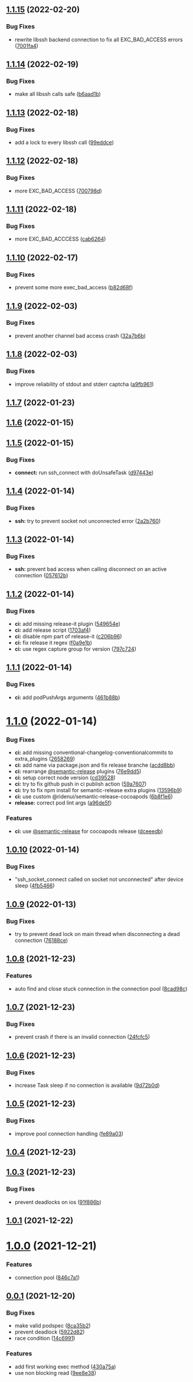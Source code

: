 ## [1.1.15](https://github.com/ridenui/swifter-swift-ssh/compare/1.1.14...1.1.15) (2022-02-20)


### Bug Fixes

* rewrite libssh backend connection to fix all EXC_BAD_ACCESS errors ([7001fa4](https://github.com/ridenui/swifter-swift-ssh/commit/7001fa432f09857faed205317a6f4b6fc5bd6573))

## [1.1.14](https://github.com/ridenui/swifter-swift-ssh/compare/1.1.13...1.1.14) (2022-02-19)


### Bug Fixes

* make all libssh calls safe ([b6aad1b](https://github.com/ridenui/swifter-swift-ssh/commit/b6aad1bc0cc64dcacf9a2e5f4807f6188f56af5e))

## [1.1.13](https://github.com/ridenui/swifter-swift-ssh/compare/1.1.12...1.1.13) (2022-02-18)


### Bug Fixes

* add a lock to every libssh call ([99eddce](https://github.com/ridenui/swifter-swift-ssh/commit/99eddce6e9117fc30478027b80f25a44414c55f8))

## [1.1.12](https://github.com/ridenui/swifter-swift-ssh/compare/1.1.11...1.1.12) (2022-02-18)


### Bug Fixes

* more EXC_BAD_ACCESS ([700798d](https://github.com/ridenui/swifter-swift-ssh/commit/700798deabfa330c797907a00e1776075edd947f))

## [1.1.11](https://github.com/ridenui/swifter-swift-ssh/compare/1.1.10...1.1.11) (2022-02-18)


### Bug Fixes

* more EXC_BAD_ACCCESS ([cab6264](https://github.com/ridenui/swifter-swift-ssh/commit/cab6264fd558e48da482a3abe1da83e7267a8173))

## [1.1.10](https://github.com/ridenui/swifter-swift-ssh/compare/1.1.9...1.1.10) (2022-02-17)


### Bug Fixes

* prevent some more exec_bad_access ([b82d68f](https://github.com/ridenui/swifter-swift-ssh/commit/b82d68f22af4c93ab0bad8d9c6f0d6796254a000))

## [1.1.9](https://github.com/ridenui/swifter-swift-ssh/compare/1.1.8...1.1.9) (2022-02-03)


### Bug Fixes

* prevent another channel bad access crash ([32a7b6b](https://github.com/ridenui/swifter-swift-ssh/commit/32a7b6bec5c44fa37987c4bd9b0e4e3173464d49))

## [1.1.8](https://github.com/ridenui/swifter-swift-ssh/compare/1.1.7...1.1.8) (2022-02-03)


### Bug Fixes

* improve reliability of stdout and stderr captcha ([a9fb961](https://github.com/ridenui/swifter-swift-ssh/commit/a9fb9614894a7be7124ea8d8ebec8a34a5544f19))

## [1.1.7](https://github.com/ridenui/swifter-swift-ssh/compare/1.1.6...1.1.7) (2022-01-23)

## [1.1.6](https://github.com/ridenui/swifter-swift-ssh/compare/1.1.5...1.1.6) (2022-01-15)

## [1.1.5](https://github.com/ridenui/swifter-swift-ssh/compare/1.1.4...1.1.5) (2022-01-15)


### Bug Fixes

* **connect:** run ssh_connect with doUnsafeTask ([d97443e](https://github.com/ridenui/swifter-swift-ssh/commit/d97443e9190676a910511c86ce7544b182911238))

## [1.1.4](https://github.com/ridenui/swifter-swift-ssh/compare/1.1.3...1.1.4) (2022-01-14)


### Bug Fixes

* **ssh:** try to prevent socket not unconnected error ([2a2b760](https://github.com/ridenui/swifter-swift-ssh/commit/2a2b760352ff85dbcdd0557fe2041538e876dd4f))

## [1.1.3](https://github.com/ridenui/swifter-swift-ssh/compare/1.1.2...1.1.3) (2022-01-14)


### Bug Fixes

* **ssh:** prevent bad access when calling disconnect on an active connection ([057612b](https://github.com/ridenui/swifter-swift-ssh/commit/057612bd3c3818f001b76743e5d67b18527530d7))

## [1.1.2](https://github.com/ridenui/swifter-swift-ssh/compare/1.1.1...1.1.2) (2022-01-14)


### Bug Fixes

* **ci:** add missing release-it plugin ([549654e](https://github.com/ridenui/swifter-swift-ssh/commit/549654e6ddec7bd13c623bff0dba63123fbedb0e))
* **ci:** add release script ([1703af4](https://github.com/ridenui/swifter-swift-ssh/commit/1703af439181a79c27d1e3c32af64a4d9dfe3830))
* **ci:** disable npm part of release-it ([c206b96](https://github.com/ridenui/swifter-swift-ssh/commit/c206b966abf8f4306548cea03c318248b40a815d))
* **ci:** fix release it regex ([f0a9e1b](https://github.com/ridenui/swifter-swift-ssh/commit/f0a9e1b384932555c7c86e3262cbfc11857308ca))
* **ci:** use regex capture group for version ([797c724](https://github.com/ridenui/swifter-swift-ssh/commit/797c724f9ce38f70b87a2ef1086a6c85f06a953c))



## [1.1.1](https://github.com/ridenui/swifter-swift-ssh/compare/1.1.1...1.1.2) (2022-01-14)


### Bug Fixes

* **ci:** add podPushArgs arguments ([461b88b](https://github.com/ridenui/swifter-swift-ssh/commit/461b88ba389c37ae6f45fc01ff46d7dd2bcafb56))



# [1.1.0](https://github.com/ridenui/swifter-swift-ssh/compare/1.1.1...1.1.2) (2022-01-14)


### Bug Fixes

* **ci:** add missing conventional-changelog-conventionalcommits to extra_plugins ([2658269](https://github.com/ridenui/swifter-swift-ssh/commit/2658269b41fc71ff8bde48a9ac8beeda6126efd8))
* **ci:** add name via package.json and fix release branche ([acdd8bb](https://github.com/ridenui/swifter-swift-ssh/commit/acdd8bb1646fc9ceba3ffb3e269bb8705f823762))
* **ci:** rearrange [@semantic-release](https://github.com/semantic-release) plugins ([76e9dd5](https://github.com/ridenui/swifter-swift-ssh/commit/76e9dd5d616e4216158093554244b88aa423ea62))
* **ci:** setup correct node version ([cd39528](https://github.com/ridenui/swifter-swift-ssh/commit/cd3952833bfa531ffc4ee77a449048ba0f39701d))
* **ci:** try to fix github push in ci publish action ([59a7607](https://github.com/ridenui/swifter-swift-ssh/commit/59a76071e558732627aa948c4cc0bda6156ad56d))
* **ci:** try to fix npm install for semantic-release extra plugins ([13596b9](https://github.com/ridenui/swifter-swift-ssh/commit/13596b99a69c8109378b1c76558c1af3611b8e46))
* **ci:** use custom @ridenui/semantic-release-cocoapods ([6b8f1e6](https://github.com/ridenui/swifter-swift-ssh/commit/6b8f1e636e4809bdd0316a365614dc69320a410f))
* **release:** correct pod lint args ([a96de5f](https://github.com/ridenui/swifter-swift-ssh/commit/a96de5f054bfe796484e224a88dd994c6047cd4d))


### Features

* **ci:** use [@semantic-release](https://github.com/semantic-release) for cocoapods release ([dceeedb](https://github.com/ridenui/swifter-swift-ssh/commit/dceeedbdce1eb3d61cf54a2593f3d1570b99a8a5))



## [1.0.10](https://github.com/ridenui/swifter-swift-ssh/compare/1.1.1...1.1.2) (2022-01-14)


### Bug Fixes

* "ssh_socket_connect called on socket not unconnected" after device sleep ([4fb5466](https://github.com/ridenui/swifter-swift-ssh/commit/4fb5466ad3585757b124803f0666951fbcb38c95))



## [1.0.9](https://github.com/ridenui/swifter-swift-ssh/compare/1.1.1...1.1.2) (2022-01-13)


### Bug Fixes

* try to prevent dead lock on main thread when disconnecting a dead connection ([76188ce](https://github.com/ridenui/swifter-swift-ssh/commit/76188cec9bc822b857afaacbf52c33799609150d))



## [1.0.8](https://github.com/ridenui/swifter-swift-ssh/compare/1.1.1...1.1.2) (2021-12-23)


### Features

* auto find and close stuck connection in the connection pool ([8cad98c](https://github.com/ridenui/swifter-swift-ssh/commit/8cad98c8bd1cf22d1b43299ac02a24172b96269a))



## [1.0.7](https://github.com/ridenui/swifter-swift-ssh/compare/1.1.1...1.1.2) (2021-12-23)


### Bug Fixes

* prevent crash if there is an invalid connection ([24fcfc5](https://github.com/ridenui/swifter-swift-ssh/commit/24fcfc528520dbe718ef4bad2bbc6e65cf883414))



## [1.0.6](https://github.com/ridenui/swifter-swift-ssh/compare/1.1.1...1.1.2) (2021-12-23)


### Bug Fixes

* increase Task sleep if no connection is available ([9d72b0d](https://github.com/ridenui/swifter-swift-ssh/commit/9d72b0ddeb17903dedcbcd395bed566e6a6752e0))



## [1.0.5](https://github.com/ridenui/swifter-swift-ssh/compare/1.1.1...1.1.2) (2021-12-23)


### Bug Fixes

* improve pool connection handling ([fe89a03](https://github.com/ridenui/swifter-swift-ssh/commit/fe89a03b6fbc82477f37716f7e6c8dc2251fcaf2))



## [1.0.4](https://github.com/ridenui/swifter-swift-ssh/compare/1.1.1...1.1.2) (2021-12-23)



## [1.0.3](https://github.com/ridenui/swifter-swift-ssh/compare/1.1.1...1.1.2) (2021-12-23)


### Bug Fixes

* prevent deadlocks on ios ([91f886b](https://github.com/ridenui/swifter-swift-ssh/commit/91f886b79b8247e9316586e9520a1d150bff549d))



## [1.0.1](https://github.com/ridenui/swifter-swift-ssh/compare/1.1.1...1.1.2) (2021-12-22)



# [1.0.0](https://github.com/ridenui/swifter-swift-ssh/compare/1.1.1...1.1.2) (2021-12-21)


### Features

* connection pool ([846c7a1](https://github.com/ridenui/swifter-swift-ssh/commit/846c7a127f682558c0fc5cc35f5bc5560064fdd9))



## [0.0.1](https://github.com/ridenui/swifter-swift-ssh/compare/1.1.1...1.1.2) (2021-12-20)


### Bug Fixes

* make valid podspec ([8ca35b2](https://github.com/ridenui/swifter-swift-ssh/commit/8ca35b2d661995f0aaa78d9d081d58afcfdc3ea5))
* prevent deadlock ([5922d82](https://github.com/ridenui/swifter-swift-ssh/commit/5922d82fab2231c4f8686edbc1fcbc0287934022))
* race condition ([14c6991](https://github.com/ridenui/swifter-swift-ssh/commit/14c6991b8584097a7fe4e2787346d98b73e781b8))


### Features

* add first working exec method ([430a75a](https://github.com/ridenui/swifter-swift-ssh/commit/430a75a561533f23c2afbc6f60eb7fb8f0a97632))
* use non blocking read ([9ee8e38](https://github.com/ridenui/swifter-swift-ssh/commit/9ee8e38c38127adc9ec0a3bf26067ddea8095ae7))

